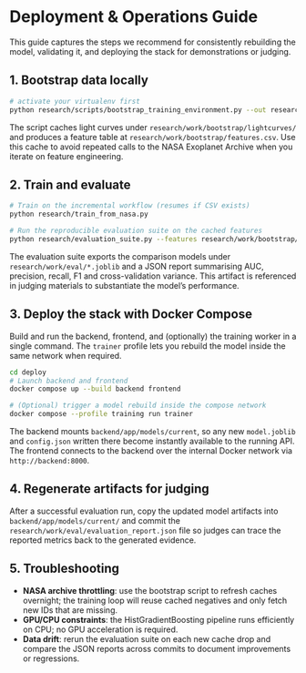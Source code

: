 # Deployment & Operations Guide

This guide captures the steps we recommend for consistently rebuilding the
model, validating it, and deploying the stack for demonstrations or judging.

## 1. Bootstrap data locally

```bash
# activate your virtualenv first
python research/scripts/bootstrap_training_environment.py --out research/work/bootstrap --count 75
```

The script caches light curves under `research/work/bootstrap/lightcurves/`
and produces a feature table at `research/work/bootstrap/features.csv`. Use
this cache to avoid repeated calls to the NASA Exoplanet Archive when you
iterate on feature engineering.

## 2. Train and evaluate

```bash
# Train on the incremental workflow (resumes if CSV exists)
python research/train_from_nasa.py

# Run the reproducible evaluation suite on the cached features
python research/evaluation_suite.py --features research/work/bootstrap/features.csv --out research/work/eval
```

The evaluation suite exports the comparison models under
`research/work/eval/*.joblib` and a JSON report summarising AUC, precision,
recall, F1 and cross-validation variance. This artifact is referenced in
judging materials to substantiate the model’s performance.

## 3. Deploy the stack with Docker Compose

Build and run the backend, frontend, and (optionally) the training worker in a
single command. The `trainer` profile lets you rebuild the model inside the
same network when required.

```bash
cd deploy
# Launch backend and frontend
docker compose up --build backend frontend

# (Optional) trigger a model rebuild inside the compose network
docker compose --profile training run trainer
```

The backend mounts `backend/app/models/current`, so any new `model.joblib`
and `config.json` written there become instantly available to the running API.
The frontend connects to the backend over the internal Docker network via
`http://backend:8000`.

## 4. Regenerate artifacts for judging

After a successful evaluation run, copy the updated model artifacts into
`backend/app/models/current/` and commit the `research/work/eval/evaluation_report.json`
file so judges can trace the reported metrics back to the generated evidence.

## 5. Troubleshooting

- **NASA archive throttling**: use the bootstrap script to refresh caches
  overnight; the training loop will reuse cached negatives and only fetch new
  IDs that are missing.
- **GPU/CPU constraints**: the HistGradientBoosting pipeline runs efficiently on
  CPU; no GPU acceleration is required.
- **Data drift**: rerun the evaluation suite on each new cache drop and compare
  the JSON reports across commits to document improvements or regressions.
